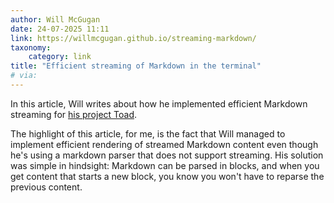 ```yaml
---
author: Will McGugan
date: 24-07-2025 11:11
link: https://willmcgugan.github.io/streaming-markdown/
taxonomy:
    category: link
title: "Efficient streaming of Markdown in the terminal"
# via:
---
```


In this article, Will writes about how he implemented efficient Markdown streaming for [his project Toad](https://willmcgugan.github.io/announcing-toad/).

The highlight of this article, for me, is the fact that Will managed to implement efficient rendering of streamed Markdown content even though he's using a markdown parser that does not support streaming.
His solution was simple in hindsight: Markdown can be parsed in blocks, and when you get content that starts a new block, you know you won't have to reparse the previous content.
